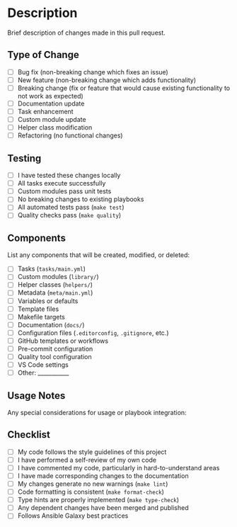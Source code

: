# Description

Brief description of changes made in this pull request.

## Type of Change

- [ ] Bug fix (non-breaking change which fixes an issue)
- [ ] New feature (non-breaking change which adds functionality)
- [ ] Breaking change (fix or feature that would cause existing functionality to not work as expected)
- [ ] Documentation update
- [ ] Task enhancement
- [ ] Custom module update
- [ ] Helper class modification
- [ ] Refactoring (no functional changes)

## Testing

- [ ] I have tested these changes locally
- [ ] All tasks execute successfully
- [ ] Custom modules pass unit tests
- [ ] No breaking changes to existing playbooks
- [ ] All automated tests pass (`make test`)
- [ ] Quality checks pass (`make quality`)

## Components

List any components that will be created, modified, or deleted:

- [ ] Tasks (`tasks/main.yml`)
- [ ] Custom modules (`library/`)
- [ ] Helper classes (`helpers/`)
- [ ] Metadata (`meta/main.yml`)
- [ ] Variables or defaults
- [ ] Template files
- [ ] Makefile targets
- [ ] Documentation (`docs/`)
- [ ] Configuration files (`.editorconfig`, `.gitignore`, etc.)
- [ ] GitHub templates or workflows
- [ ] Pre-commit configuration
- [ ] Quality tool configuration
- [ ] VS Code settings
- [ ] Other: \_\_\_\_\_\_\_\_\_\_\_

## Usage Notes

Any special considerations for usage or playbook integration:

## Checklist

- [ ] My code follows the style guidelines of this project
- [ ] I have performed a self-review of my own code
- [ ] I have commented my code, particularly in hard-to-understand areas
- [ ] I have made corresponding changes to the documentation
- [ ] My changes generate no new warnings (`make lint`)
- [ ] Code formatting is consistent (`make format-check`)
- [ ] Type hints are properly implemented (`make type-check`)
- [ ] Any dependent changes have been merged and published
- [ ] Follows Ansible Galaxy best practices
